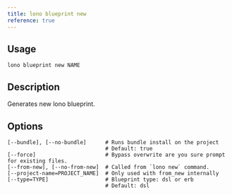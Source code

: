 ```yaml
---
title: lono blueprint new
reference: true
---
```


## Usage

    lono blueprint new NAME

## Description

Generates new lono blueprint.


## Options

```
[--bundle], [--no-bundle]      # Runs bundle install on the project
                               # Default: true
[--force]                      # Bypass overwrite are you sure prompt for existing files.
[--from-new], [--no-from-new]  # Called from `lono new` command.
[--project-name=PROJECT_NAME]  # Only used with from_new internally
[--type=TYPE]                  # Blueprint type: dsl or erb
                               # Default: dsl
```

